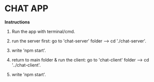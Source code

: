 # CHAT APP 
**Instructions**
1. Run the app with terminal/cmd.

2. run the server first: 
	go to 'chat-server' folder --> cd './chat-server'.

3. write 'npm start'.

4. return to main folder & run the client:
 go to 'chat-client' folder --> cd '../chat-client'.

5. write 'npm start'.


